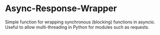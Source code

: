 # Async-Response-Wrapper
Simple function for wrapping synchronous (blocking) functions in asyncio. Useful to allow multi-threading in Python for modules such as requests.
